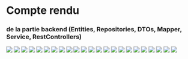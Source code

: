 <h1>Compte rendu</h1>
<h3> de la partie backend (Entities, Repositories, DTOs, Mapper, Service, RestControllers)</h3>
<img src="Captures/menu.png">
<img src="Captures/accoun.png)">
<img src="Captures/currenet.png">
<img src="Captures/customer.png">
<img src="Captures/img.png">
<img src="Captures/img_1.png">
<img src="Captures/img_2.png">
<img src="Captures/img_3.png">
<img src="Captures/img_4.png">
<img src="Captures/img_5.png">
<img src="Captures/img_6.png">
<img src="Captures/img_8.png">
<img src="Captures/img_9.png">
<img src="Captures/img_10.png">
<img src="Captures/img_11.png">
<img src="Captures/img_12.png">
<img src="Captures/impl.png">
<img src="Captures/operation.png">
<img src="Captures/repo.png">
<img src="Captures/saving.png">
<img src="Captures/service.png">
<img src="Captures/jsonh.png">
<img src="Captures/koutarjson.png">